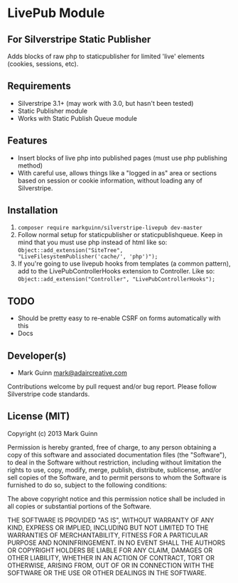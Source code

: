 LivePub Module
==============
For Silverstripe Static Publisher
---------------------------------

Adds blocks of raw php to staticpublisher for limited 'live' elements (cookies, sessions, etc).


Requirements
------------
- Silverstripe 3.1+ (may work with 3.0, but hasn't been tested)
- Static Publisher module
- Works with Static Publish Queue module


Features
--------
- Insert blocks of live php into published pages (must use php publishing method)
- With careful use, allows things like a "logged in as" area or sections based
  on session or cookie information, without loading any of Silverstripe.


Installation
------------
1. `composer require markguinn/silverstripe-livepub dev-master`
2. Follow normal setup for staticpublisher or staticpublishqueue. Keep in mind
   that you must use php instead of html like so: `Object::add_extension("SiteTree", "LiveFilesystemPublisher('cache/', 'php')");`
3. If you're going to use livepub hooks from templates (a common pattern), add to the LivePubControllerHooks
   extension to Controller. Like so: `Object::add_extension("Controller", "LivePubControllerHooks");`


TODO
----
- Should be pretty easy to re-enable CSRF on forms automatically with this
- Docs

Developer(s)
------------
- Mark Guinn <mark@adaircreative.com>

Contributions welcome by pull request and/or bug report.
Please follow Silverstripe code standards.


License (MIT)
-------------
Copyright (c) 2013 Mark Guinn

Permission is hereby granted, free of charge, to any person obtaining a copy of
this software and associated documentation files (the "Software"), to deal in
the Software without restriction, including without limitation the rights to use,
copy, modify, merge, publish, distribute, sublicense, and/or sell copies of the
Software, and to permit persons to whom the Software is furnished to do so, subject
to the following conditions:

The above copyright notice and this permission notice shall be included in all copies
or substantial portions of the Software.

THE SOFTWARE IS PROVIDED "AS IS", WITHOUT WARRANTY OF ANY KIND, EXPRESS OR IMPLIED,
INCLUDING BUT NOT LIMITED TO THE WARRANTIES OF MERCHANTABILITY, FITNESS FOR A PARTICULAR
PURPOSE AND NONINFRINGEMENT. IN NO EVENT SHALL THE AUTHORS OR COPYRIGHT HOLDERS BE LIABLE
FOR ANY CLAIM, DAMAGES OR OTHER LIABILITY, WHETHER IN AN ACTION OF CONTRACT, TORT OR
OTHERWISE, ARISING FROM, OUT OF OR IN CONNECTION WITH THE SOFTWARE OR THE USE OR OTHER
DEALINGS IN THE SOFTWARE.